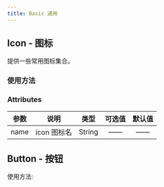 ```yaml
---
title: Basic 通用
---
```


## Icon - 图标
提供一些常用图标集合。

### 使用方法

<ClientOnly>
  <icon-demos></icon-demos>
</ClientOnly>

### Attributes
参数 | 说明 | 类型 | 可选值 | 默认值
:-:| - | :-: | :-: | :-: 
name | icon 图标名 | String | —— | ——

## Button - 按钮

使用方法:

<ClientOnly>
  <button-demos></button-demos>
</ClientOnly>